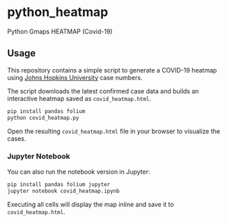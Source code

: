 # python_heatmap

Python Gmaps HEATMAP (Covid-19)

## Usage

This repository contains a simple script to generate a COVID-19 heatmap using
[Johns Hopkins University](https://github.com/CSSEGISandData/COVID-19) case
numbers.

The script downloads the latest confirmed case data and builds an interactive
heatmap saved as `covid_heatmap.html`.

```bash
pip install pandas folium
python covid_heatmap.py
```

Open the resulting `covid_heatmap.html` file in your browser to visualize the
cases.

### Jupyter Notebook

You can also run the notebook version in Jupyter:

```bash
pip install pandas folium jupyter
jupyter notebook covid_heatmap.ipynb
```

Executing all cells will display the map inline and save it to
`covid_heatmap.html`.
